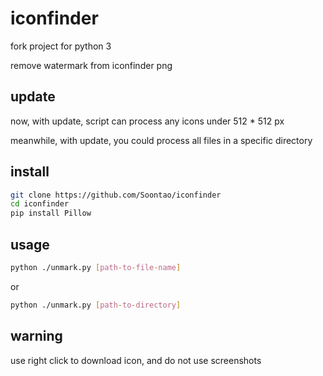 # iconfinder

fork project for python 3

remove watermark from iconfinder png

## update

now, with update, script can process any icons under 512 * 512 px

meanwhile, with update, you could process all files in a specific directory

## install

```bash
git clone https://github.com/Soontao/iconfinder
cd iconfinder
pip install Pillow
```

## usage

```bash
python ./unmark.py [path-to-file-name]
```

or

```bash
python ./unmark.py [path-to-directory]
```

## warning

use right click to download icon, and do not use screenshots

